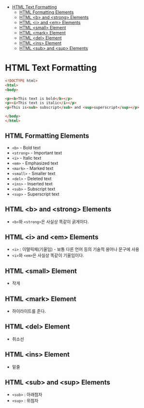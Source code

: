 - [HTML Text Formatting](#html-text-formatting)
  * [HTML Formatting Elements](#html-formatting-elements)
  * [HTML \<b\> and \<strong\> Elements](#html---b---and---strong---elements)
  * [HTML \<i\> and \<em\> Elements](#html---i---and---em---elements)
  * [HTML \<small\> Element](#html---small---element)
  * [HTML \<mark\> Element](#html---mark---element)
  * [HTML \<del\> Element](#html---del---element)
  * [HTML \<ins\> Element](#html---ins---element)
  * [HTML \<sub\> and \<sup\> Elements](#html---sub---and---sup---elements)

# HTML Text Formatting

```html
<!DOCTYPE html>
<html>
<body>

<p><b>This text is bold</b></p>
<p><i>This text is italic</i></p>
<p>This is<sub> subscript</sub> and <sup>superscript</sup></p>

</body>
</html>
```

## HTML Formatting Elements

- `<b>` - Bold text
- `<strong>` - Important text
- `<i>` - Italic text
- `<em>` - Emphasized text
- `<mark>` - Marked text
- `<small>` - Smaller text
- `<del>` - Deleted text
- `<ins>` - Inserted text
- `<sub>` - Subscript text
- `<sup>` - Superscript text

## HTML \<b\> and \<strong\> Elements

- `<b>`와 `<strong>`은 사실상 똑같이 굵게이다.

## HTML \<i\> and \<em\> Elements

- `<i>` : 이탤릭체(기울임) - 보통 다른 언어 등의 기술적 용어나 문구에 사용
- `<i>`와 `<em>`은 사실상 똑같이 기울임이다.

## HTML \<small\> Element

- 작게

## HTML \<mark\> Element

- 하이라이트를 준다.

## HTML \<del\> Element

- 취소선

## HTML \<ins\> Element

- 밑줄

## HTML \<sub\> and \<sup\> Elements

- `<sub>` : 아래첨자
- `<sup>` : 위첨자

